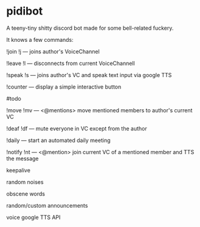 # pidibot
A teeny-tiny shitty discord bot made for some bell-related fuckery.

It knows a few commands:

!join  !j   — joins author's VoiceChannel

!leave !l   — disconnects from current VoiceChannell

!speak !s   — <text> joins author's VC and speak text input via google TTS 

!counter    — display a simple interactive button

#todo

!move !mv   — <@mentions> move mentioned members to author's current VC

!deaf !df   — mute everyone in VC except from the author

!daily      — start an automated daily meeting

!notify !nt — <@mention> join current VC of a mentioned member and TTS the message


keepalive

random noises

obscene words

random/custom announcements

voice google TTS API
